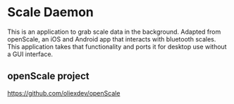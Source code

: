 # Scale Daemon 

This is an application to grab scale data in the background. Adapted from 
openScale, an iOS and Android app that interacts with bluetooth scales. This 
application takes that functionality and ports it for desktop use without a GUI
interface. 

## openScale project
https://github.com/oliexdev/openScale